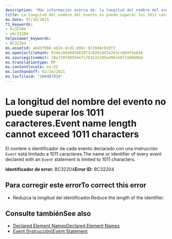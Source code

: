 ```yaml
---
description: 'Más información acerca de: la longitud del nombre del evento no puede superar los 1011 caracteres'
title: La longitud del nombre del evento no puede superar los 1011 caracteres.
ms.date: 07/20/2015
f1_keywords:
- bc32204
- vbc32204
helpviewer_keywords:
- BC32204
ms.assetid: ab45f0bb-ab2e-4cd1-b98c-9739d4c920f3
ms.openlocfilehash: 934ec8da945b82873c8202d47e263cc869f6e844
ms.sourcegitcommit: 10e719780594efc781b15295e499c66f316068b8
ms.translationtype: MT
ms.contentlocale: es-ES
ms.lasthandoff: 02/14/2021
ms.locfileid: "100487010"
---
```

# <a name="event-name-length-cannot-exceed-1011-characters"></a><span data-ttu-id="8b5be-103">La longitud del nombre del evento no puede superar los 1011 caracteres.</span><span class="sxs-lookup"><span data-stu-id="8b5be-103">Event name length cannot exceed 1011 characters</span></span>

<span data-ttu-id="8b5be-104">El nombre o identificador de cada evento declarado con una instrucción `Event` está limitado a 1011 caracteres.</span><span class="sxs-lookup"><span data-stu-id="8b5be-104">The name or identifier of every event declared with an `Event` statement is limited to 1011 characters.</span></span>  
  
 <span data-ttu-id="8b5be-105">**Identificador de error:** BC32204</span><span class="sxs-lookup"><span data-stu-id="8b5be-105">**Error ID:** BC32204</span></span>  
  
## <a name="to-correct-this-error"></a><span data-ttu-id="8b5be-106">Para corregir este error</span><span class="sxs-lookup"><span data-stu-id="8b5be-106">To correct this error</span></span>  
  
- <span data-ttu-id="8b5be-107">Reduzca la longitud del identificador.</span><span class="sxs-lookup"><span data-stu-id="8b5be-107">Reduce the length of the identifier.</span></span>  
  
## <a name="see-also"></a><span data-ttu-id="8b5be-108">Consulte también</span><span class="sxs-lookup"><span data-stu-id="8b5be-108">See also</span></span>

- [<span data-ttu-id="8b5be-109">Declared Element Names</span><span class="sxs-lookup"><span data-stu-id="8b5be-109">Declared Element Names</span></span>](../programming-guide/language-features/declared-elements/declared-element-names.md)
- [<span data-ttu-id="8b5be-110">Event (Instrucción)</span><span class="sxs-lookup"><span data-stu-id="8b5be-110">Event Statement</span></span>](../language-reference/statements/event-statement.md)
